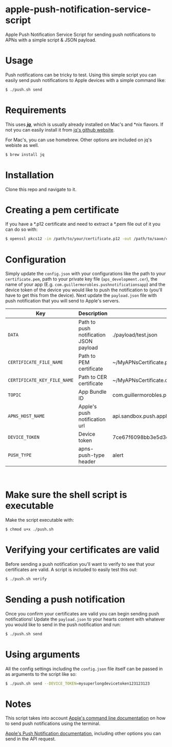 # apple-push-notification-service-script
Apple Push Notification Service Script for sending push notifications to APNs with a simple script &amp; JSON payload.

# Usage
Push notifications can be tricky to test. Using this simple script you can easily send push notifications to Apple devices with a simple command like:
```bash 
$ ./push.sh send
```

# Requirements
This uses ***<a href="https://stedolan.github.io/jq/">jq</a>***, which is usually already installed on Mac's and *nix flavors. If not you can easily install it from <a href="https://stedolan.github.io/jq/download/">jq's github website</a>.

For Mac's, you can use homebrew. Other options are included on jq's webiste as well.
```bash
$ brew install jq
```

# Installation
Clone this repo and navigate to it. 

# Creating a pem certificate
If you have a *.p12 certificate and need to extract a *.pem file out of it you can do so with:
```bash
$ openssl pkcs12 -in /path/to/your/certificate.p12 -out /path/to/save/certificate.pem -nodes
```

# Configuration
Simply update the `config.json` with your configurations like the path to your `certificate.pem`, path to your private key file (`aps_development.cer`), the name of your app (E.g. `com.guillermorobles.pushnotificationsapp`) and the device token of the device you would like to push the notification to (you'll have to get this from the device). Next update the `payload.json` file with push notification that you will send to Apple's servers. 


| Key                         | Description | Example Value |
| -----------                 | ----------- | -----------   |
| `DATA`                      | Path to push notification JSON payload | ./payload/test.json |
| `CERTIFICATE_FILE_NAME`     | Path to PEM certificate | ~/MyAPNsCertificate.pem |
| `CERTIFICATE_KEY_FILE_NAME` | Path to CER certificate | ~/MyAPNsCertificate.cer |
| `TOPIC`                     | App Bundle ID | com.guillermorobles.pushnotificationsapp |
| `APNS_HOST_NAME`            | Apple's push notification url | <span>api.sandbox.push.apple.com</span> |
| `DEVICE_TOKEN`              | Device token | <div style="width: 100%; overflow: scroll;">7ce67f6098bb3e5d3e9f03b1ca6840e1ca5f54d6ad9ef79c752c358879f3a798</div> |
| `PUSH_TYPE`                 | apns-push-type header | alert |
<br/>

# Make sure the shell script is executable
Make the script executable with:
```bash 
$ chmod u+x ./push.sh
```

# Verifying your certificates are valid
Before sending a push notification you'll want to verify to see that your certificates are valid. A script is included to easily test this out:
```bash 
$ ./push.sh verify
```
# Sending a push notification
Once you confirm your certificates are valid you can begin sending push notifications! Update the `payload.json` to your hearts content with whatever you would like to send in the push notification and run:
```bash 
$ ./push.sh send
```

# Using arguments
All the config settings including the `config.json` file itself can be passed in as arguments to the script like so:
```bash 
$ ./push.sh send --DEVICE_TOKEN=mysuperlongdevicetoken123123123
```

# Notes
This script takes into account <a href="https://developer.apple.com/documentation/usernotifications/sending_push_notifications_using_command-line_tools">Apple's command line documentation</a> on how to send push notifications using the terminal.

<a href="https://developer.apple.com/documentation/usernotifications/setting_up_a_remote_notification_server/sending_notification_requests_to_apns#2947607">Apple's Push Notification documentation</a>, including other options you can send in the API request.